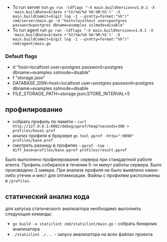 - To run server run `go run -ldflags "-X main.buildVersion=v1.0.1 -X 'main.buildDate=$(date +'%Y/%m/%d %H:%M:%S')' -X main.buildCommit=$(git log -1 --pretty=format:"%h")" cmd/server/main.go -d "host=localhost user=postgres password=postgres dbname=examples sslmode=disable"`
- To run agent run `go run -ldflags "-X main.buildVersion=v1.0.1 -X 'main.buildDate=$(date +'%Y/%m/%d %H:%M:%S')' -X main.buildCommit=$(git log -1 --pretty=format:"%h")" cmd/agent/main.go`

### Default flags
- d "host=localhost user=postgres password=postgres dbname=examples sslmode=disable"
- f "storage.json"
- DATABASE_DSN=host=localhost user=postgres password=postgres dbname=examples sslmode=disable
- FILE_STORAGE_PATH=storage.json;STORE_INTERVAL=5

## профилирование
- собрать профиль по памяти - `curl http://127.0.0.1:8082/debug/pprof/heap?seconds=300 > profiles/base1.prof`
- анализ профиля в браузере `go tool pprof -http=":9090" profiles/base.prof`
- смотреть разницу в профилях - `pprof -top -diff_base=profiles/base.pprof profiles/result.pprof`

Было выполнено профилирование сервера при стандартной работе агента. Профиль собирался в течении 5-ти минут работы сервера.
Было произведено 3 замера. При анализе профиля не было выявлено каких-либо утечек и мест для оптимизации.
Файлы с профилем расположены в `/profiles`.

## статический анализ кода
для запуска статического анализатора необходимо выполнить следующие команды:
- `go build -o staticlint cmd/staticlint/main.go` - собрать бинарник анализатора
- `./staticlint ./...` - запуск анализатора на всех файлах проекта
